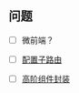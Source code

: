 
## 问题
- [ ] 微前端？
- [ ] [配置子路由](https://umijs.org/zh-CN/docs/routing#routes)
- [ ] [高阶组件封装](https://umijs.org/zh-CN/docs/routing#wrappers)

